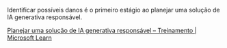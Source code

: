 Identificar possíveis danos é o primeiro estágio ao planejar uma solução de IA generativa responsável.

[Planejar uma solução de IA generativa responsável – Treinamento | Microsoft Learn](https://learn.microsoft.com/training/modules/responsible-generative-ai/2-plan-responsible-ai)